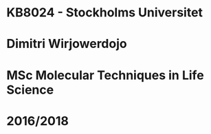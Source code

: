# KB8024 - Stockholms Universitet
# Dimitri Wirjowerdojo
# MSc Molecular Techniques in Life Science
# 2016/2018
